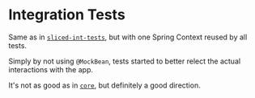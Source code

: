 # Integration Tests

Same as in [`sliced-int-tests`](../sliced-int-tests), but with one Spring Context reused by all tests.

Simply by not using `@MockBean`, tests started to better relect the actual interactions with the app.

It's not as good as in [`core`](../core), but definitely a good direction.
